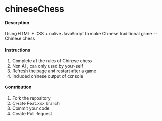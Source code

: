 # chineseChess

#### Description
Using HTML + CSS + native JavaScript to make Chinese traditional game -- Chinese chess

#### Instructions

1.  Complete all the rules of Chinese chess
2.  Non AI , can only used by your-self
3.  Refresh the page and restart after a game
4.  Included chinese output of console 

#### Contribution

1.  Fork the repository
2.  Create Feat_xxx branch
3.  Commit your code
4.  Create Pull Request

